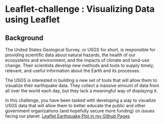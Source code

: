 # Leaflet-challenge : Visualizing Data using Leaflet

## Background

The United States Geological Survey, or USGS for short, is responsible for providing scientific data about natural hazards, the health of our ecosystems and environment, and the impacts of climate and land-use change. Their scientists develop new methods and tools to supply timely, relevant, and useful information about the Earth and its processes.

The USGS is interested in building a new set of tools that will allow them to visualize their earthquake data. They collect a massive amount of data from all over the world each day, but they lack a meaningful way of displaying it. 

In this challenge, you have been tasked with developing a way to visualize USGS data that will allow them to better educate the public and other government organizations (and hopefully secure more funding) on issues facing our planet.
[Leaflet Earthquake Plot in my Github Pages]()
